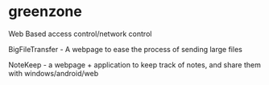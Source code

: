 greenzone
=========

Web Based access control/network control

BigFileTransfer - A webpage to ease the process of sending large files

NoteKeep - a webpage + application to keep track of notes, and share them with windows/android/web
